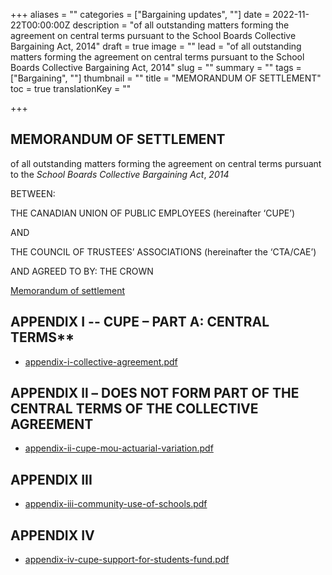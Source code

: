 +++
aliases = ""
categories = ["Bargaining updates", ""]
date = 2022-11-22T00:00:00Z
description = "of all outstanding matters forming the agreement on central terms pursuant to the School Boards Collective Bargaining Act, 2014"
draft = true
image = ""
lead = "of all outstanding matters forming the agreement on central terms pursuant to the School Boards Collective Bargaining Act, 2014"
slug = ""
summary = ""
tags = ["Bargaining", ""]
thumbnail = ""
title = "MEMORANDUM OF SETTLEMENT"
toc = true
translationKey = ""

+++
## **MEMORANDUM OF SETTLEMENT**

of all outstanding matters forming the agreement on central terms pursuant to the _School Boards Collective Bargaining Act_, _2014_

BETWEEN:

THE CANADIAN UNION OF PUBLIC EMPLOYEES (hereinafter ‘CUPE’)

AND

THE COUNCIL OF TRUSTEES’ ASSOCIATIONS (hereinafter the ‘CTA/CAE’)

AND AGREED TO BY: THE CROWN

[Memorandum of settlement](/img/cupe-mos-11_20_2022_-17h15.pdf)

## APPENDIX I -- CUPE – PART A: CENTRAL TERMS**

- [appendix-i-collective-agreement.pdf](/img/appendix-i-collective-agreement_17h-15.pdf "appendix-i-collective-agreement_17h-15.pdf")

## APPENDIX ll – DOES NOT FORM PART OF THE CENTRAL TERMS OF THE COLLECTIVE AGREEMENT

- [appendix-ii-cupe-mou-actuarial-variation.pdf](/img/appendix-ii-cupe-mou-actuarial-variation.pdf "appendix-ii-cupe-mou-actuarial-variation.pdf")

## APPENDIX III

- [appendix-iii-community-use-of-schools.pdf](/img/appendix-iii-community-use-of-schools.pdf "appendix-iii-community-use-of-schools.pdf")

## APPENDIX IV

- [appendix-iv-cupe-support-for-students-fund.pdf](/img/appendix-iv-cupe-support-for-students-fund.pdf "appendix-iv-cupe-support-for-students-fund.pdf")
